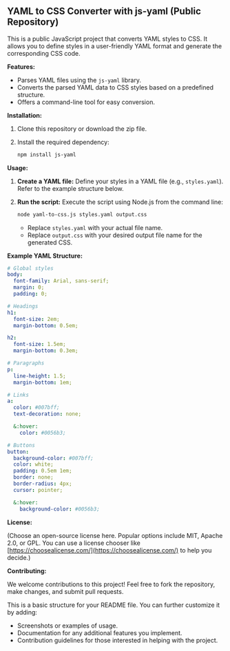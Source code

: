 ## YAML to CSS Converter with js-yaml (Public Repository)

This is a public JavaScript project that converts YAML styles to CSS. It allows you to define styles in a user-friendly YAML format and generate the corresponding CSS code.

**Features:**

* Parses YAML files using the `js-yaml` library.
* Converts the parsed YAML data to CSS styles based on a predefined structure.
* Offers a command-line tool for easy conversion.

**Installation:**

1. Clone this repository or download the zip file.
2. Install the required dependency:

   ```bash
   npm install js-yaml
   ```

**Usage:**

1. **Create a YAML file:** Define your styles in a YAML file (e.g., `styles.yaml`). Refer to the example structure below.
2. **Run the script:** Execute the script using Node.js from the command line:

   ```bash
   node yaml-to-css.js styles.yaml output.css
   ```

   - Replace `styles.yaml` with your actual file name.
   - Replace `output.css` with your desired output file name for the generated CSS.

**Example YAML Structure:**

```yaml
# Global styles
body:
  font-family: Arial, sans-serif;
  margin: 0;
  padding: 0;

# Headings
h1:
  font-size: 2em;
  margin-bottom: 0.5em;

h2:
  font-size: 1.5em;
  margin-bottom: 0.3em;

# Paragraphs
p:
  line-height: 1.5;
  margin-bottom: 1em;

# Links
a:
  color: #007bff;
  text-decoration: none;

  &:hover:
    color: #0056b3;

# Buttons
button:
  background-color: #007bff;
  color: white;
  padding: 0.5em 1em;
  border: none;
  border-radius: 4px;
  cursor: pointer;

  &:hover:
    background-color: #0056b3;
```

**License:**

(Choose an open-source license here. Popular options include MIT, Apache 2.0, or GPL. You can use a license chooser like [https://choosealicense.com/](https://choosealicense.com/) to help you decide.)

**Contributing:**

We welcome contributions to this project! Feel free to fork the repository, make changes, and submit pull requests.

This is a basic structure for your README file. You can further customize it by adding:

* Screenshots or examples of usage.
* Documentation for any additional features you implement.
* Contribution guidelines for those interested in helping with the project.
